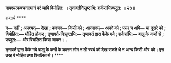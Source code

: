 **नापश्यत्कश्चनात्मानं परं चापि विमोहित: ।** **तृणावर्तनिसृष्टाभि: शर्कराभिरुपद्रुत: ॥ २३॥** 

शब्दार्थ **** 

**न—** **नहीं** **; अपश्यत्—** **देखा** **; कश्चन—** **किसी को** **; आत्मानम्—** **अपने को** **; परम् च अपि—** **या दूसरे को** **; विमोहित:—** **मोहित** **होकर** **; तृणावर्त-निसृष्टाभि:—** **तृणावर्त द्वारा फेंके गये** **; शर्कराभि:—** **बालू के कणों से** **; उपद्रुत:—** **और विचलित किया जाकर।** **.** 

**तृणावर्त द्वारा फेंके गये बालू के कणों के कारण लोग न तो स्वयं को देख सकते थे न** **अन्य किसी और को। इस तरह वे मोहित तथा विचलित थे।** **** 